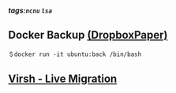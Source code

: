 ##### tags:`ncnu` `lsa`

## Docker Backup [(DropboxPaper)](https://paper.dropbox.com/doc/Backup-Qkq0NZPpVMtfqO7JSE9Cf)

`＄docker run -it ubuntu:back /bin/bash`

## [Virsh - Live Migration](https://hackmd.io/LJc24sCQTp2JLYrk6liLew?both)